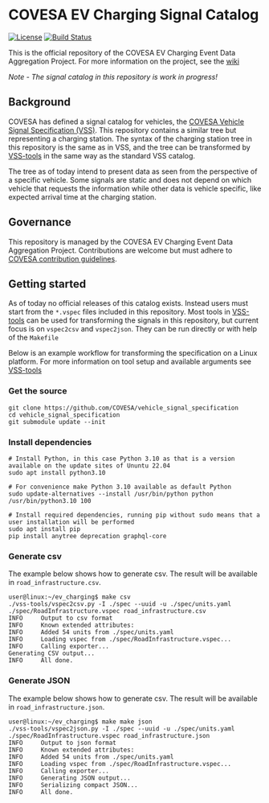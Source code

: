 # COVESA EV Charging Signal Catalog

[![License](https://img.shields.io/badge/License-MPL%202.0-blue.svg)](https://opensource.org/licenses/MPL-2.0)
[![Build Status](https://github.com/COVESA/ev_charging/actions/workflows/buildcheck.yml/badge.svg)](https://github.com/COVESA/ev_charging/actions/workflows/buildcheck.yml?query=branch%3Amaster)

This is the official repository of the COVESA EV Charging Event Data Aggregation Project.
For more information on the project, see the [wiki](https://wiki.covesa.global/display/WIK4/EV+Charging+Event+Data+Aggregation+Project)

*Note - The signal catalog in this repository is work in progress!*

## Background

COVESA has defined a signal catalog for vehicles, the
[COVESA Vehicle Signal Specification (VSS)](https://github.com/COVESA/vehicle_signal_specification).
This repository contains a similar tree but representing a charging station.
The syntax of the charging station tree in this repository is the same as in VSS,
and the tree can be transformed by [VSS-tools](https://github.com/COVESA/vss-tools) in the same way as the standard
VSS catalog.

The tree as of today intend to present data as seen from the perspective of a specific vehicle.
Some signals are static and does not depend on which vehicle that requests the information while other data is
vehicle specific, like expected arrival time at the charging station.

## Governance

This repository is managed by the COVESA EV Charging Event Data Aggregation Project.
Contributions are welcome but must adhere to [COVESA contribution guidelines](https://www.covesa.global/contribute).

## Getting started

As of today no official releases of this catalog exists.
Instead users must start from the `*.vspec` files included in this repository.
Most tools in [VSS-tools](https://github.com/COVESA/vss-tools) can be used for transforming the signals
in this repository, but current focus is on `vspec2csv` and `vspec2json`. They can be run directly or with help
of the `Makefile`

Below is an example workflow for transforming the specification on a Linux platform.
For more information on tool setup and available arguments see [VSS-tools](https://github.com/COVESA/vss-tools)

### Get the source

```
git clone https://github.com/COVESA/vehicle_signal_specification
cd vehicle_signal_specification
git submodule update --init
```

### Install dependencies

```
# Install Python, in this case Python 3.10 as that is a version available on the update sites of Ununtu 22.04
sudo apt install python3.10

# For convenience make Python 3.10 available as default Python
sudo update-alternatives --install /usr/bin/python python /usr/bin/python3.10 100

# Install required dependencies, running pip without sudo means that a user installation will be performed
sudo apt install pip
pip install anytree deprecation graphql-core
```

### Generate csv

The example below shows how to generate csv. The result will be available in `road_infrastructure.csv`.

```
user@linux:~/ev_charging$ make csv
./vss-tools/vspec2csv.py -I ./spec --uuid -u ./spec/units.yaml ./spec/RoadInfrastructure.vspec road_infrastructure.csv
INFO     Output to csv format
INFO     Known extended attributes: 
INFO     Added 54 units from ./spec/units.yaml
INFO     Loading vspec from ./spec/RoadInfrastructure.vspec...
INFO     Calling exporter...
Generating CSV output...
INFO     All done.

```


### Generate JSON

The example below shows how to generate csv. The result will be available in `road_infrastructure.json`.

```
user@linux:~/ev_charging$ make make json
./vss-tools/vspec2json.py -I ./spec --uuid -u ./spec/units.yaml ./spec/RoadInfrastructure.vspec road_infrastructure.json
INFO     Output to json format
INFO     Known extended attributes: 
INFO     Added 54 units from ./spec/units.yaml
INFO     Loading vspec from ./spec/RoadInfrastructure.vspec...
INFO     Calling exporter...
INFO     Generating JSON output...
INFO     Serializing compact JSON...
INFO     All done.

```
